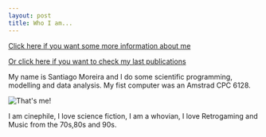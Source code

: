 ```yaml
---
layout: post
title: Who I am...
---
```


[Click here if you want some more information about me](https://mohr-sm.github.io/about/ "About me")

[Or click here if you want to check my last publications](https://mohr-sm.github.io/publications/ "Publications")

My name is Santiago Moreira and I do some scientific programming, modelling and data analysis.
My fist computer was an Amstrad CPC 6128.


![That's me!](https://avatars3.githubusercontent.com/u/6890978?v=3&s=460)

I am cinephile, I love science fiction, I am a whovian, I love Retrogaming and Music from the 70s,80s and 90s.  

